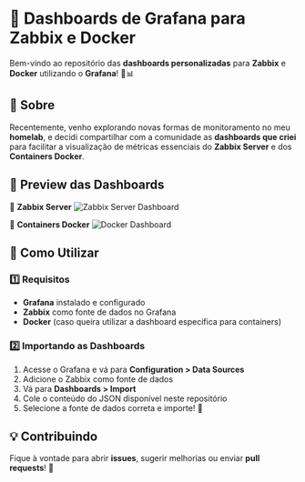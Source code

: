 # 🚀 Dashboards de Grafana para Zabbix e Docker

Bem-vindo ao repositório das **dashboards personalizadas** para **Zabbix** e **Docker** utilizando o **Grafana**! 🎨📊

## 📌 Sobre
Recentemente, venho explorando novas formas de monitoramento no meu **homelab**, e decidi compartilhar com a comunidade as **dashboards que criei** para facilitar a visualização de métricas essenciais do **Zabbix Server** e dos **Containers Docker**.

## 📸 Preview das Dashboards

🔹 **Zabbix Server**
![Zabbix Server Dashboard](https://via.placeholder.com/1200x600.png?text=Zabbix+Server+Dashboard)

🔹 **Containers Docker**
![Docker Dashboard](https://via.placeholder.com/1200x600.png?text=Docker+Dashboard)

## 🚀 Como Utilizar

### 1️⃣ Requisitos
- **Grafana** instalado e configurado
- **Zabbix** como fonte de dados no Grafana
- **Docker** (caso queira utilizar a dashboard específica para containers)

### 2️⃣ Importando as Dashboards
1. Acesse o Grafana e vá para **Configuration > Data Sources**
2. Adicione o Zabbix como fonte de dados
3. Vá para **Dashboards > Import**
4. Cole o conteúdo do JSON disponível neste repositório
5. Selecione a fonte de dados correta e importe! 🎉

## 💡 Contribuindo
Fique à vontade para abrir **issues**, sugerir melhorias ou enviar **pull requests**! 🚀
